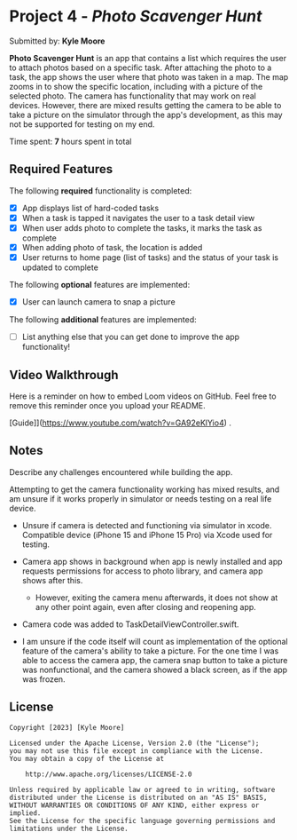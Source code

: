 # Project 4 - *Photo Scavenger Hunt*

Submitted by: **Kyle Moore**

**Photo Scavenger Hunt** is an app that contains a list which requires the user to attach photos based on a specific task. After attaching the photo to a task, the app shows the user where that photo was taken in a map. The map zooms in to show the specific location, including with a picture of the selected photo. The camera has functionality that may work on real devices. However, there are mixed results getting the camera to be able to take a picture on the simulator through the app's development, as this may not be supported for testing on my end.

Time spent: **7** hours spent in total

## Required Features

The following **required** functionality is completed:

- [x] App displays list of hard-coded tasks
- [x] When a task is tapped it navigates the user to a task detail view
- [x] When user adds photo to complete the tasks, it marks the task as complete
- [x] When adding photo of task, the location is added
- [x] User returns to home page (list of tasks) and the status of your task is updated to complete
 
The following **optional** features are implemented:

- [x] User can launch camera to snap a picture	

The following **additional** features are implemented:

- [ ] List anything else that you can get done to improve the app functionality!

## Video Walkthrough

Here is a reminder on how to embed Loom videos on GitHub. Feel free to remove this reminder once you upload your README. 

[Guide]](https://www.youtube.com/watch?v=GA92eKlYio4) .

## Notes

Describe any challenges encountered while building the app.

Attempting to get the camera functionality working has mixed results, and am unsure if it works properly in simulator or needs testing on a real life device.
 - Unsure if camera is detected and functioning via simulator in xcode. Compatible device (iPhone 15 and iPhone 15 Pro) via Xcode used for testing.
 - Camera app shows in background when app is newly installed and app requests permissions for access to photo library, and camera app shows after this.
      - However, exiting the camera menu afterwards, it does not show at any other point again, even after closing and reopening app.

 -  Camera code was added to TaskDetailViewController.swift.

 - I am unsure if the code itself will count as implementation of the optional feature of the camera's ability to take a picture. For the one time I was able to access the camera app, the camera snap button to take a picture was nonfunctional, and the camera showed a black screen, as if the app was frozen.

## License

    Copyright [2023] [Kyle Moore]

    Licensed under the Apache License, Version 2.0 (the "License");
    you may not use this file except in compliance with the License.
    You may obtain a copy of the License at

        http://www.apache.org/licenses/LICENSE-2.0

    Unless required by applicable law or agreed to in writing, software
    distributed under the License is distributed on an "AS IS" BASIS,
    WITHOUT WARRANTIES OR CONDITIONS OF ANY KIND, either express or implied.
    See the License for the specific language governing permissions and
    limitations under the License.
